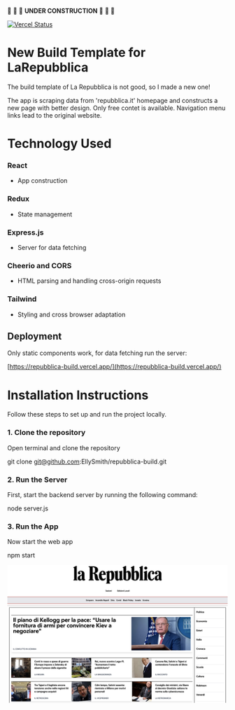 🚧 🚧 🚧 **UNDER CONSTRUCTION** 🚧 🚧 🚧

[![Vercel Status](https://vercel.com/ellysmiths-projects/repubblica-build/status)](https://vercel.com/vercel.com/ellysmiths-projects/repubblica-build)


# New Build Template for LaRepubblica

The build template of La Repubblica is not good, so I made a new one!

The app is scraping data from 'repubblica.it' homepage and constructs a new page with better design. Only free contet is available. Navigation menu links lead to the original website.

# Technology Used

### React
- App construction

### Redux
- State management

### Express.js
- Server for data fetching

### Cheerio and CORS
- HTML parsing and handling cross-origin requests

### Tailwind
- Styling and cross browser adaptation


## Deployment

Only static components work, for data fetching run the server:

[https://repubblica-build.vercel.app/](https://repubblica-build.vercel.app/)

# Installation Instructions

Follow these steps to set up and run the project locally.

### 1. Clone the repository

Open terminal and clone the repository

git clone git@github.com:EllySmith/repubblica-build.git

### 2. Run the Server

First, start the backend server by running the following command:

node server.js

### 3. Run the App

Now start the web app 

npm start


![The app](public/screenshot.png)